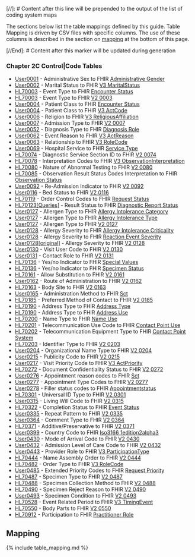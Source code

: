 [//]: # Content after this line will be prepended to the output of the list of coding system maps

The sections below list the table mappings defined by this guide.
Table Mapping is driven by CSV files with specific columns. The use of these columns
is described in the section on [mapping](#mapping) at the bottom of this page.

[//End]: # Content after this marker will be updated during generation

### Chapter 2C  Control|Code Tables

* [User0001](ConceptMap-table-hl70001-to-administrative-gender.html) - Administrative Sex  to FHIR [Administrative Gender](http://hl7.org/fhir/administrative-gender)
* [User0002](ConceptMap-table-hl70002-to-v3-maritalstatus.html) - Marital Status  to FHIR [V3 MaritalStatus](http://hl7.org/fhir/R4/v3/MaritalStatus/cs.html)
* [HL70003](ConceptMap-table-hl70003-to-encounter-status.html) - Event Type  to FHIR [Encounter Status](http://hl7.org/fhir/encounter-status)
* [HL70003](ConceptMap-table-hl70003-to-v2-0003.html) - Event Type  to FHIR [V2 0003](http://hl7.org/fhir/R4/v2/0003/index.html)
* [User0004](ConceptMap-table-hl70004-to-encounter-status.html) - Patient Class  to FHIR [Encounter Status](http://hl7.org/fhir/encounter-status)
* [User0004](ConceptMap-table-hl70004-to-v3-actcode.html) - Patient Class  to FHIR [V3 ActCode](http://hl7.org/fhir/R4/v3/ActCode/cs.html)
* [User0006](ConceptMap-table-hl70006-to-v3-religiousaffiliation.html) - Religion  to FHIR [V3 ReligiousAffiliation](http://hl7.org/fhir/R4/v3/ReligiousAffiliation/cs.html)
* [User0007](ConceptMap-table-hl70007-to-v2-0007.html) - Admission Type  to FHIR [V2 0007](http://hl7.org/fhir/R4/v2/0007/index.html)
* [User0052](ConceptMap-table-hl70052-to-diagnosis-role.html) - Diagnosis Type  to FHIR [Diagnosis Role](http://terminology.hl7.org/CodeSystem/diagnosis-role)
* [User0062](ConceptMap-table-hl70062-to-v3-actreason.html) - Event Reason  to FHIR [V3 ActReason](http://hl7.org/fhir/R4/v3/ActReason/cs.html)
* [User0063](ConceptMap-table-hl70063-to-v3-rolecode.html) - Relationship  to FHIR [V3 RoleCode](http://hl7.org/fhir/R4/v3/RoleCode/cs.html)
* [User0069](ConceptMap-table-hl70069-to-service-type.html) - Hospital Service  to FHIR [Service Type](http://terminology.hl7.org/CodeSystem/service-type)
* [HL70074](ConceptMap-table-hl70074-to-v2-0074.html) - Diagnostic Service Section ID  to FHIR [V2 0074](http://hl7.org/fhir/R4/v2/0074/index.html)
* [HL70078](ConceptMap-table-hl70078-to-v3-observationinterpretation.html) - Interpretation Codes  to FHIR [V3 ObservationInterpretation](http://hl7.org/fhir/R4/v3/ObservationInterpretation/cs.html)
* [HL70080](ConceptMap-table-hl70080-to-v2-0080.html) - Nature of Abnormal Testing  to FHIR [V2 0080](http://hl7.org/fhir/R4/v2/0080/index.html)
* [HL70085](ConceptMap-table-hl70085-to-observation-status.html) - Observation Result Status Codes Interpretation  to FHIR [Observation Status](http://hl7.org/fhir/observation-status)
* [User0092](ConceptMap-table-hl70092-to-v2-0092.html) - Re-Admission Indicator  to FHIR [V2 0092](http://hl7.org/fhir/R4/v2/0092/index.html)
* [User0116](ConceptMap-table-hl70116-to-v2-0116.html) - Bed Status  to FHIR [V2 0116](http://hl7.org/fhir/R4/v2/0116/index.html)
* [HL70119](ConceptMap-table-hl70119-to-request-status.html) - Order Control Codes  to FHIR [Request Status](http://hl7.org/fhir/request-status)
* [HL70123[Queries]](ConceptMap-table-hl70123-queries-to-diagnostic-report-status.html) - Result Status  to FHIR [Diagnostic Report Status](http://hl7.org/fhir/diagnostic-report-status)
* [User0127](ConceptMap-table-hl70127-to-allergy-intolerance-category.html) - Allergen Type  to FHIR [Allergy Intolerance Category](http://hl7.org/fhir/allergy-intolerance-category)
* [User0127](ConceptMap-table-hl70127-to-allergy-intolerance-type.html) - Allergen Type  to FHIR [Allergy Intolerance Type](http://hl7.org/fhir/allergy-intolerance-type)
* [User0127](ConceptMap-table-hl70127-to-v2-0127.html) - Allergen Type  to FHIR [V2 0127](http://hl7.org/fhir/R4/v2/0127/index.html)
* [User0128](ConceptMap-table-hl70128-to-allergy-intolerance-criticality.html) - Allergy Severity  to FHIR [Allergy Intolerance Criticality](http://hl7.org/fhir/allergy-intolerance-criticality)
* [User0128](ConceptMap-table-hl70128-to-reaction-event-severity.html) - Allergy Severity  to FHIR [Reaction Event Severity](http://hl7.org/fhir/R4/codesystem-reaction-event-severity.html)
* [User0128[original]](ConceptMap-table-hl70128-original-to-v2-0128.html) - Allergy Severity  to FHIR [V2 0128](http://hl7.org/fhir/R4/v2/0128/index.html)
* [User0130](ConceptMap-table-hl70130-to-v2-0130.html) - Visit User Code  to FHIR [V2 0130](http://hl7.org/fhir/R4/v2/0130/index.html)
* [User0131](ConceptMap-table-hl70131-to-v2-0131.html) - Contact Role  to FHIR [V2 0131](http://hl7.org/fhir/R4/v2/0131/index.html)
* [HL70136](ConceptMap-table-hl70136-to-special-values.html) - Yes/no Indicator  to FHIR [Special Values](http://terminology.hl7.org/CodeSystem/special-values)
* [HL70136](ConceptMap-table-hl70136-to-specimen-status.html) - Yes/no Indicator  to FHIR [Specimen Status](http://hl7.org/fhir/specimen-status)
* [HL70161](ConceptMap-table-hl70161-to-v2-0161.html) - Allow Substitution  to FHIR [V2 0161](http://hl7.org/fhir/R4/v2/0161/index.html)
* [User0162](ConceptMap-table-hl70162-to-v2-0162.html) - Route of Administration  to FHIR [V2 0162](http://hl7.org/fhir/R4/v2/0162/index.html)
* [HL70163](ConceptMap-table-hl70163-to-v2-0163.html) - Body Site  to FHIR [V2 0163](http://hl7.org/fhir/R4/v2/0163/index.html)
* [User0165](ConceptMap-table-hl70165-to-sct.html) - Administration Method  to FHIR [Sct](http://snomed.info/sct)
* [HL70185](ConceptMap-table-hl70185-to-v2-0185.html) - Preferred Method of Contact  to FHIR [V2 0185](http://hl7.org/fhir/R4/v2/0185/index.html)
* [HL70190](ConceptMap-table-hl70190-to-address-type.html) - Address Type  to FHIR [Address Type](http://hl7.org/fhir/address-type)
* [HL70190](ConceptMap-table-hl70190-to-address-use.html) - Address Type  to FHIR [Address Use](http://hl7.org/fhir/address-use)
* [HL70200](ConceptMap-table-hl70200-to-name-use.html) - Name Type  to FHIR [Name Use](http://hl7.org/fhir/name-use)
* [HL70201](ConceptMap-table-hl70201-to-contact-point-use.html) - Telecommunication Use Code  to FHIR [Contact Point Use](http://hl7.org/fhir/contact-point-use)
* [HL70202](ConceptMap-table-hl70202-to-contact-point-system.html) - Telecommunication Equipment Type  to FHIR [Contact Point System](http://hl7.org/fhir/contact-point-system)
* [HL70203](ConceptMap-table-hl70203-to-v2-0203.html) - Identifier Type  to FHIR [V2 0203](http://hl7.org/fhir/R4/v2/0203/index.html)
* [User0204](ConceptMap-table-hl70204-to-v2-0204.html) - Organizational Name Type  to FHIR [V2 0204](http://hl7.org/fhir/R4/v2/0204/index.html)
* [User0215](ConceptMap-table-hl70215-to-v2-0215.html) - Publicity Code  to FHIR [V2 0215](http://hl7.org/fhir/R4/v2/0215/index.html)
* [User0217](ConceptMap-table-hl70217-to-v3-actpriority.html) - Visit Priority Code  to FHIR [V3 ActPriority](http://hl7.org/fhir/R4/v3/ActPriority/cs.html)
* [HL70272](ConceptMap-table-hl70272-to-v2-0272.html) - Document Confidentiality Status  to FHIR [V2 0272](http://hl7.org/fhir/R4/v2/0272/index.html)
* [User0276](ConceptMap-table-hl70276-to-sct.html) - Appointment reason codes  to FHIR [Sct](http://snomed.info/sct)
* [User0277](ConceptMap-table-hl70277-to-v2-0277.html) - Appointment Type Codes  to FHIR [V2 0277](http://hl7.org/fhir/R4/v2/0277/index.html)
* [User0278](ConceptMap-table-hl70278-to-appointmentstatus.html) - Filler status codes  to FHIR [Appointmentstatus](http://hl7.org/fhir/appointmentstatus.html)
* [HL70301](ConceptMap-table-hl70301-to-v2-0301.html) - Universal ID Type  to FHIR [V2 0301](http://hl7.org/fhir/R4/v2/0301/index.html)
* [User0315](ConceptMap-table-hl70315-to-v2-0315.html) - Living Will Code  to FHIR [V2 0315](http://hl7.org/fhir/R4/v2/0315/index.html)
* [HL70322](ConceptMap-table-hl70322-to-event-status.html) - Completion Status  to FHIR [Event Status](http://hl7.org/fhir/event-status)
* [User0335](ConceptMap-table-hl70335-to-v2-0335.html) - Repeat Pattern  to FHIR [V2 0335](http://hl7.org/fhir/R4/v2/0335/index.html)
* [User0364](ConceptMap-table-hl70364-to-v2-0364.html) - Comment Type  to FHIR [V2 0364](http://hl7.org/fhir/R4/v2/0364/index.html)
* [HL70371](ConceptMap-table-hl70371-to-v2-0371.html) - Additive/Preservative  to FHIR [V2 0371](http://hl7.org/fhir/R4/v2/0371/index.html)
* [User0399](ConceptMap-table-hl70399-to-iso3166-1edition2alpha3.html) - Country Code  to FHIR [Iso3166 1edition2alpha3](http://terminology.hl7.org/CodeSystem/iso3166-1edition2alpha3)
* [User0430](ConceptMap-table-hl70430-to-v2-0430.html) - Mode of Arrival Code  to FHIR [V2 0430](http://hl7.org/fhir/R4/v2/0430/index.html)
* [User0432](ConceptMap-table-hl70432-to-v2-0432.html) - Admission Level of Care Code  to FHIR [V2 0432](http://hl7.org/fhir/R4/v2/0432/index.html)
* [User0443](ConceptMap-table-hl70443-to-v3-participationtype.html) - Provider Role  to FHIR [V3 ParticipationType](http://hl7.org/fhir/R4/v3/ParticipationType/cs.html)
* [HL70444](ConceptMap-table-hl70444-to-v2-0444.html) - Name Assembly Order  to FHIR [V2 0444](http://hl7.org/fhir/R4/v2/0444/index.html)
* [HL70482](ConceptMap-table-hl70482-to-v3-rolecode.html) - Order Type  to FHIR [V3 RoleCode](http://hl7.org/fhir/R4/v3/RoleCode/cs.html)
* [User0485](ConceptMap-table-hl70485-to-request-priority.html) - Extended Priority Codes  to FHIR [Request Priority](http://hl7.org/fhir/request-priority)
* [HL70487](ConceptMap-table-hl70487-to-v2-0487.html) - Specimen Type  to FHIR [V2 0487](http://hl7.org/fhir/R4/v2/0487/index.html)
* [HL70488](ConceptMap-table-hl70488-to-v2-0488.html) - Specimen Collection Method  to FHIR [V2 0488](http://hl7.org/fhir/R4/v2/0488/index.html)
* [HL70490](ConceptMap-table-hl70490-to-v2-0490.html) - Specimen Reject Reason  to FHIR [V2 0490](http://hl7.org/fhir/R4/v2/0490/index.html)
* [User0493](ConceptMap-table-hl70493-to-v2-0493.html) - Specimen Condition  to FHIR [V2 0493](http://hl7.org/fhir/R4/v2/0493/index.html)
* [HL70528](ConceptMap-table-hl70528-to-v3-timingevent.html) - Event Related Period  to FHIR [V3 TimingEvent](http://hl7.org/fhir/R4/v3/TimingEvent/cs.html)
* [HL70550](ConceptMap-table-hl70550-to-v2-0550.html) - Body Parts  to FHIR [V2 0550](http://hl7.org/fhir/R4/v2/0550/index.html)
* [HL70912](ConceptMap-table-hl70912-to-practitioner-role.html) - Participation  to FHIR [Practitioner Role](http://terminology.hl7.org/CodeSystem/practitioner-role)
<h2 style='--heading-prefix: ""' id='mapping'>Mapping</h2>
{% include table_mapping.md %}
